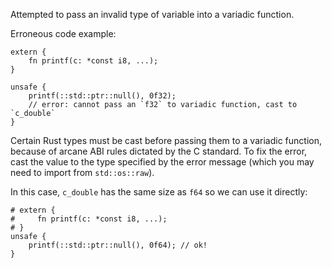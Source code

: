 Attempted to pass an invalid type of variable into a variadic function.

Erroneous code example:

```compile_fail,E0617
extern {
    fn printf(c: *const i8, ...);
}

unsafe {
    printf(::std::ptr::null(), 0f32);
    // error: cannot pass an `f32` to variadic function, cast to `c_double`
}
```

Certain Rust types must be cast before passing them to a variadic function,
because of arcane ABI rules dictated by the C standard. To fix the error,
cast the value to the type specified by the error message (which you may need
to import from `std::os::raw`).

In this case, `c_double` has the same size as `f64` so we can use it directly:

```no_run
# extern {
#     fn printf(c: *const i8, ...);
# }
unsafe {
    printf(::std::ptr::null(), 0f64); // ok!
}
```
